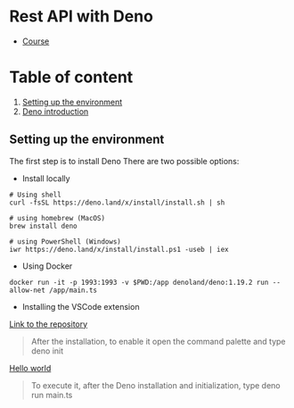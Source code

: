 # Rest API with Deno

- [Course](https://www.newline.co/courses/build-and-deploy-a-rest-api-with-deno/welcome)

# Table of content

1. [Setting up the environment](#setting-up-the-environment)
2. [Deno introduction](/../../tree/deno-introduction/INTRODUCTION.MD)

## Setting up the environment

The first step is to install Deno
There are two possible options:

- Install locally

```
# Using shell 
curl -fsSL https://deno.land/x/install/install.sh | sh

# using homebrew (MacOS)
brew install deno

# using PowerShell (Windows)
iwr https://deno.land/x/install/install.ps1 -useb | iex
```

- Using Docker

```
docker run -it -p 1993:1993 -v $PWD:/app denoland/deno:1.19.2 run --allow-net /app/main.ts
```

- Installing the VSCode extension

[Link to the repository](https://github.com/denoland/vscode_deno)

> After the installation, to enable it open the command palette and type deno init

[Hello world](./main.ts)

> To execute it, after the Deno installation and initialization, type deno run main.ts